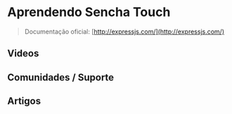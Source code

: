 # Aprendendo Sencha Touch

> Documentação oficial: [http://expressjs.com/](http://expressjs.com/)

## Videos

## Comunidades / Suporte

## Artigos

